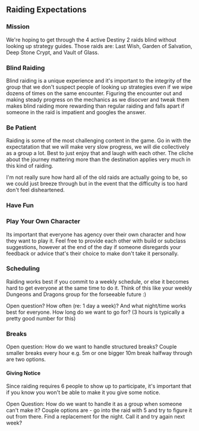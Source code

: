 ## Raiding Expectations

### Mission
We're hoping to get through the 4 active Destiny 2 raids blind without looking up strategy guides.
Those raids are: Last Wish, Garden of Salvation, Deep Stone Crypt, and Vault of Glass.

### Blind Raiding
Blind raiding is a unique experience and it's important to the integrity of the group that we don't suspect people of looking up strategies even if we wipe dozens of times on the same encounter. Figuring the encounter out and making steady progress on the mechanics as we disocver and tweak them makes blind raiding more rewarding than regular raiding and falls apart if someone in the raid is impatient and googles the answer.

### Be Patient
Raiding is some of the most challenging content in the game. Go in with the expectatation that we will make very slow progress, we will die collectively as a group a lot. Best to just enjoy that and laugh with each other. The cliche about the journey mattering more than the destination applies very much in this kind of raiding.

I'm not really sure how hard all of the old raids are actually going to be, so we could just breeze through but in the event that the difficulty is too hard don't feel disheartened.

### Have Fun


### Play Your Own Character
Its important that everyone has agency over their own character and how they want to play it. Feel free to provide each other with build or subclass suggestions, however at the end of the day if someone disregards your feedback or advice that's their choice to make don't take it personally. 

### Scheduling
Raiding works best if you commit to a weekly schedule, or else it becomes hard to get everyone at the same time to do it. Think of this like your weekly Dungeons and Dragons group for the forseeable future :) 

Open question? How often (re: 1 day a week)? And what night/time works best for everyone. How long do we want to go for? 
(3 hours is typically a pretty good number for this)

### Breaks
Open question: How do we want to handle structured breaks? Couple smaller breaks every hour e.g. 5m or one bigger 10m break halfway through are two options.

#### Giving Notice
Since raiding requires 6 people to show up to participate, it's important that if you know you won't be able to make it you give some notice.

Open Question: How do we want to handle it as a group when someone can't make it?
Couple options are - go into the raid with 5 and try to figure it out from there. Find a replacement for the night. Call it and try again next week?

